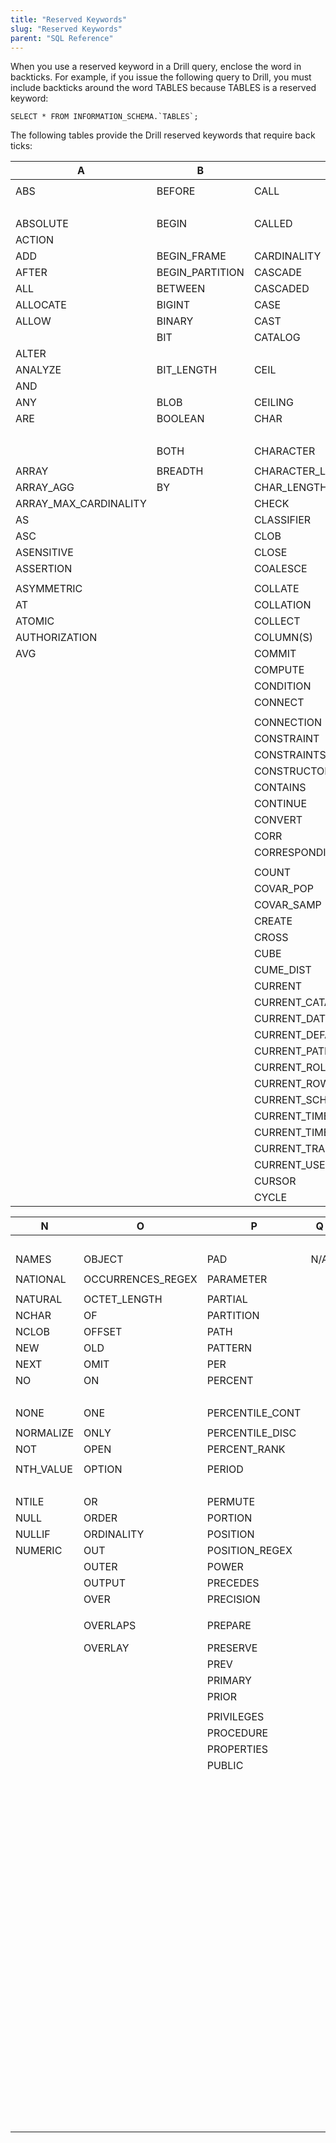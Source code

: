 ```yaml
---
title: "Reserved Keywords"
slug: "Reserved Keywords"
parent: "SQL Reference"
---
```

When you use a reserved keyword in a Drill query, enclose the word in
backticks. For example, if you issue the following query to Drill,
you must include backticks around the word TABLES because TABLES is a reserved
keyword:

``SELECT * FROM INFORMATION_SCHEMA.`TABLES`;``

The following tables provide the Drill reserved keywords that require back
ticks:

| A                     | B               | C                                | D             | E             | F           | G        | H         | I            | J    | K    | L              | M                   |
|-----------------------|-----------------|----------------------------------|---------------|---------------|-------------|----------|-----------|--------------|------|------|----------------|---------------------|
|                       |                 |                                  |               |               |             |          |           |              |      |      |                |                     |
| ABS                   | BEFORE          | CALL                             | DATA          | EACH          | FALSE       | GENERAL  | HANDLER   | IDENTITY     | JAR  | KEEP | LAG            | MAP                 |
|                       |                 |                                  | DATABASES     |               |             |          |           |              |      |      |                |                     |
| ABSOLUTE              | BEGIN           | CALLED                           | DATE          | ELEMENT       | FETCH       | GET      | HAVING    | IF           | JOIN | KEY  | LANGUAGE       | MATCH               |
| ACTION                |                 |                                  |               |               | FILES       |          |           |              |      |      |                |                     |
| ADD                   | BEGIN_FRAME     | CARDINALITY                      | DAY           | ELSE          | FILTER      | GLOBAL   | HOLD      | IMMEDIATE    |      |      | LARGE          | MATCHES             |
| AFTER                 | BEGIN_PARTITION | CASCADE                          | DAYS          | ELSEIF        | FIRST       | GO       | HOUR      | IMMEDIATELY  |      |      | LAST           | MATCH_NUMBER        |
| ALL                   | BETWEEN         | CASCADED                         | DEALLOCATE    | EMPTY         | FIRST_VALUE | GOTO     |  HOURS    | IMPORT       |      |      | LAST_VALUE     |  MATCH_RECOGNIZE    |
| ALLOCATE              | BIGINT          | CASE                             | DEC           | END           | FLOAT       | GRANT    |           | IN           |      |      | LATERAL        | MAX                 |
| ALLOW                 | BINARY          | CAST                             | DECIMAL       | END-EXEC      | FLOOR       | GROUP    |           | INDICATOR    |      |      | LEAD           |   MAX_CARDINALITY   |
|                       | BIT             | CATALOG                          | DECLARE       | END_FRAME     | FOR         | GROUPING |           | INITIAL      |      |      | LEADING        | MEASURES            |
| ALTER                 |                 |                                  |               |               |             |          |           |              |      |      |                |                     |
| ANALYZE               | BIT_LENGTH      | CEIL                             | DEFAULT       | END_PARTITION | FOREIGN     | GROUPS   |           | INITIALLY    |      |      | LEAVE          | MEMBER              |
| AND                   |                 |                                  |               |               |             |          |           |              |      |      |                |  MERGE              |
| ANY                   | BLOB            | CEILING                          | DEFERRABLE    | EQUALS        | FOREVER     |          |           | INNER        |      |      | LEFT           | METADATA            |
| ARE                   | BOOLEAN         | CHAR                             | DEFERRED      | ESCAPE        | FOUND       |          |           | INOUT        |      |      | LEVEL          | METHOD              |
|                       |                 |                                  |               | ESTIMATE      |             |          |           |              |      |      |                |                     |
|                       | BOTH            | CHARACTER                        | DEFINE        | EVERY         | FRAME_ROW   |          |           | INPUT        |      |      | LIKE           | MIN                 |
|                       |                 |                                  |               |               |             |          |           |              |      |      |                |                     |
| ARRAY                 | BREADTH         | CHARACTER_LENGTH                 | DELETE        | EXCEPT        | FREE        |          |           | INSENSITIVE  |      |      | LIKE_REGEX     |  MINUS              |
| ARRAY_AGG             | BY              | CHAR_LENGTH                      | DENSE_RANK    | EXCEPTION     | FROM        |          |           | INSERT       |      |      | LIMIT          | MINUTE              |
| ARRAY_MAX_CARDINALITY |                 | CHECK                            | DEPTH         | EXEC          | FULL        |          |           | INT          |      |      | LN             | MINUTES             |
| AS                    |                 | CLASSIFIER                       | DEREF         | EXECUTE       | FUNCTION    |          |           | INTEGER      |      |      | LOCAL          | MOD                 |
| ASC                   |                 | CLOB                             | DESC          | EXISTS        | FUSION      |          |           | INTERSECT    |      |      | LOCALTIME      | MODIFIES            |
| ASENSITIVE            |                 | CLOSE                            | DESCRIBE      |   EXIT        |             |          |           | INTERSECTION |      |      | LOCALTIMESTAMP | MODULE              |
| ASSERTION             |                 | COALESCE                         | DESCRIPTOR    | EXP           |             |          |           | INTERVAL     |      |      | LOCATOR        | MONTH               |
|                       |                 |                                  |               |               |             |          |           |              |      |      |                |                     |
| ASYMMETRIC            |                 | COLLATE                          | DETERMINISTIC | EXPLAIN       |             |          |           | INTO         |      |      | LOOP           | MULTISET            |
| AT                    |                 | COLLATION                        | DIAGNOSTICS   | EXTEND        |             |          |           | IS           |      |      | LOWER          |                     |
| ATOMIC                |                 | COLLECT                          | DISALLOW      | EXTERNAL      |             |          |           | ISOLATION    |      |      |                |                     |
| AUTHORIZATION         |                 | COLUMN(S)                        | DISCONNECT    | EXTRACT       |             |          |           | ITERATE      |      |      |                |                     |
| AVG                   |                 | COMMIT                           |  DISTINCT     |               |             |          |           |              |      |      |                |                     |
|                       |                 | COMPUTE                          |               |               |             |          |           |              |      |      |                |                     |
|                       |                 | CONDITION                        |   DO          |               |             |          |           |              |      |      |                |                     |
|                       |                 | CONNECT                          | DOMAIN        |               |             |          |           |              |      |      |                |                     |
|                       |                 |                                  |               |               |             |          |           |              |      |      |                |                     |
|                       |                 | CONNECTION                       | DOUBLE        |               |             |          |           |              |      |      |                |                     |
|                       |                 | CONSTRAINT                       | DROP          |               |             |          |           |              |      |      |                |                     |
|                       |                 | CONSTRAINTS                      | DYNAMIC       |               |             |          |           |              |      |      |                |                     |
|                       |                 | CONSTRUCTOR                      |               |               |             |          |           |              |      |      |                |                     |
|                       |                 | CONTAINS                         |               |               |             |          |           |              |      |      |                |                     |
|                       |                 | CONTINUE                         |               |               |             |          |           |              |      |      |                |                     |
|                       |                 | CONVERT                          |               |               |             |          |           |              |      |      |                |                     |
|                       |                 | CORR                             |               |               |             |          |           |              |      |      |                |                     |
|                       |                 | CORRESPONDING                    |               |               |             |          |           |              |      |      |                |                     |
|                       |                 |                                  |               |               |             |          |           |              |      |      |                |                     |
|                       |                 | COUNT                            |               |               |             |          |           |              |      |      |                |                     |
|                       |                 | COVAR_POP                        |               |               |             |          |           |              |      |      |                |                     |
|                       |                 | COVAR_SAMP                       |               |               |             |          |           |              |      |      |                |                     |
|                       |                 |  CREATE                          |               |               |             |          |           |              |      |      |                |                     |
|                       |                 |  CROSS                           |               |               |             |          |           |              |      |      |                |                     |
|                       |                 | CUBE                             |               |               |             |          |           |              |      |      |                |                     |
|                       |                 | CUME_DIST                        |               |               |             |          |           |              |      |      |                |                     |
|                       |                 |  CURRENT                         |               |               |             |          |           |              |      |      |                |                     |
|                       |                 | CURRENT_CATALOG                  |               |               |             |          |           |              |      |      |                |                     |
|                       |                 | CURRENT_DATE                     |               |               |             |          |           |              |      |      |                |                     |
|                       |                 | CURRENT_DEFAULT_TRANSFORM_GROUP  |               |               |             |          |           |              |      |      |                |                     |
|                       |                 | CURRENT_PATH                     |               |               |             |          |           |              |      |      |                |                     |
|                       |                 | CURRENT_ROLE                     |               |               |             |          |           |              |      |      |                |                     |
|                       |                 | CURRENT_ROW                      |               |               |             |          |           |              |      |      |                |                     |
|                       |                 | CURRENT_SCHEMA                   |               |               |             |          |           |              |      |      |                |                     |
|                       |                 | CURRENT_TIME                     |               |               |             |          |           |              |      |      |                |                     |
|                       |                 | CURRENT_TIMESTAMP                |               |               |             |          |           |              |      |      |                |                     |
|                       |                 | CURRENT_TRANSFORM_GROUP_FOR_TYPE |               |               |             |          |           |              |      |      |                |                     |
|                       |                 | CURRENT_USER                     |               |               |             |          |           |              |      |      |                |                     |
|                       |                 |  CURSOR                          |               |               |             |          |           |              |      |      |                |                     |
|                       |                 | CYCLE                            |               |               |             |          |           |              |      |      |                |                     |

| N         | O                 | P               | Q   | R              | S                                           | T               | U       | V            | W            | X   | Y        | Z   |
|-----------|-------------------|-----------------|-----|----------------|---------------------------------------------|-----------------|---------|--------------|--------------|-----|----------|-----|
|           |                   |                 |     |                | SAMPLE                                      |                 |         |              |              |     |          |     |
| NAMES     | OBJECT            | PAD             | N/A | RANGE          | SAVEPOINT                                   |  TABLE(S)       | UESCAPE | VALUE        |  WHEN        | N/A | YEAR     | N/A |
|           |                   |                 |     |                |                                             |                 |         |              |              |     |          |     |
| NATIONAL  | OCCURRENCES_REGEX | PARAMETER       |     | RANK           | SCHEMA(S)                                   | TABLESAMPLE     | UNDER   |  VALUES      | WHENEVER     |     |  YEARS   |     |
|           |                   |                 |     |                |                                             |                 |         |              |              |     |          |     |
|  NATURAL  | OCTET_LENGTH      | PARTIAL         |     | READ           | SCOPE                                       | TEMPORARY       |  UNDO   | VALUE_OF     |  WHERE       |     | ZONE     |     |
| NCHAR     | OF                |  PARTITION      |     | READS          | SCROLL                                      |  THEN           |  UNION  | VARBINARY    |   WHILE      |     | COLUMNS  |     |
| NCLOB     | OFFSET            | PATH            |     | REAL           | SEARCH                                      |  TIME           | UNIQUE  | VARCHAR      | WIDTH_BUCKET |     |          |     |
| NEW       | OLD               |  PATTERN        |     | RECURSIVE      | SECOND                                      |  TIMESTAMP      | UNKNOWN | VARYING      |  WINDOW      |     |          |     |
| NEXT      | OMIT              | PER             |     | REF            |   SECONDS                                   | TIMEZONE_HOUR   |  UNNEST | VAR_POP      |  WITH        |     |          |     |
| NO        | ON                | PERCENT         |     | REFERENCES     | SECTION                                     | TIMEZONE_MINUTE | UNTIL   | VAR_SAMP     | WITHIN       |     |          |     |
|           |                   |                 |     | REFERENCING    |                                             |                 |         |              |              |     |          |     |
| NONE      | ONE               | PERCENTILE_CONT |     | REFRESH        | SEEK                                        | TINYINT         |  UPDATE | VERSION      | WITHOUT      |     |          |     |
|           |                   |                 |     |                |                                             |                 |         |              |              |     |          |     |
| NORMALIZE | ONLY              | PERCENTILE_DISC |     | REGR_AVGX      |  SELECT                                     | TO              | UPPER   | VERSIONING   | WORK         |     |          |     |
| NOT       | OPEN              | PERCENT_RANK    |     | REGR_AVGY      | SENSITIVE                                   | TRAILING        | UPSERT  |   VERSIONS   | WRITE        |     |          |     |
|           |                   |                 |     |                |                                             |                 |         |              |              |     |          |     |
| NTH_VALUE | OPTION            | PERIOD          |     | REGR_COUNT     | SESSION                                     | TRANSACTION     | USAGE   | VIEW         |              |     |          |     |
|           |                   |                 |     |                |                                             |                 | USE     |              |              |     |          |     |
| NTILE     | OR                | PERMUTE         |     | REGR_INTERCEPT | SESSION_USER                                | TRANSLATE       | USER    |              |              |     |          |     |
| NULL      |  ORDER            | PORTION         |     | REGR_R2        |  SET                                        | TRANSLATE_REGEX | USING   |              |              |     |          |     |
| NULLIF    | ORDINALITY        | POSITION        |     | REGR_SLOPE     |  SETS                                       | TRANSLATION     |         |              |              |     |          |     |
| NUMERIC   | OUT               | POSITION_REGEX  |     | REGR_SXX       | SHOW                                        | TREAT           |         |              |              |     |          |     |
|           | OUTER             | POWER           |     | REGR_SXY       |   SIGNAL                                    | TRIGGER         |         |              |              |     |          |     |
|           | OUTPUT            | PRECEDES        |     | REGR_SYY       | SIMILAR                                     | TRIM            |         |              |              |     |          |     |
|           | OVER              | PRECISION       |     | RELATIVE       | SIZE                                        | TRIM_ARRAY      |         |              |              |     |          |     |
|           |                   |                 |     |                |                                             |                 |         |              |              |     |          |     |
|           | OVERLAPS          | PREPARE         |     | RELEASE        |   SKIP    messes with JavaCC's <SKIP> token | TRUE            |         |              |              |     |          |     |
|           | OVERLAY           | PRESERVE        |     |   REPEAT       | SMALLINT                                    | TRUNCATE        |         |              |              |     |          |     |
|           |                   | PREV            |     | RESET          |  SOME                                       |                 |         |              |              |     |          |     |
|           |                   | PRIMARY         |     |   RESIGNAL     | SPACE                                       |                 |         |              |              |     |          |     |
|           |                   | PRIOR           |     | RESTRICT       | SPECIFIC                                    |                 |         |              |              |     |          |     |
|           |                   |                 |     |                |                                             |                 |         |              |              |     |          |     |
|           |                   | PRIVILEGES      |     | RESULT         | SPECIFICTYPE                                |                 |         |              |              |     |          |     |
|           |                   | PROCEDURE       |     | RETURN         | SQL                                         |                 |         |              |              |     |          |     |
|           |                   | PROPERTIES      |     |                |                                             |                 |         |              |              |     |          |     |
|           |                   | PUBLIC          |     | RETURNS        |   SQLCODE                                   |                 |         |              |              |     |          |     |
|           |                   |                 |     | REVOKE         |   SQLERROR                                  |                 |         |              |              |     |          |     |
|           |                   |                 |     |  RIGHT         | SQLEXCEPTION                                |                 |         |              |              |     |          |     |
|           |                   |                 |     | ROLE           | SQLSTATE                                    |                 |         |              |              |     |          |     |
|           |                   |                 |     | ROLLBACK       | SQLWARNING                                  |                 |         |              |              |     |          |     |
|           |                   |                 |     |  ROLLUP        | SQRT                                        |                 |         |              |              |     |          |     |
|           |                   |                 |     | ROUTINE        | START                                       |                 |         |              |              |     |          |     |
|           |                   |                 |     |  ROW           | STATE                                       |                 |         |              |              |     |          |     |
|           |                   |                 |     |  ROWS          | STATIC                                      |                 |         |              |              |     |          |     |
|           |                   |                 |     |                | STATISTICS                                  |                 |         |              |              |     |          |     |
|           |                   |                 |     | ROW_NUMBER     | STDDEV_POP                                  |                 |         |              |              |     |          |     |
|           |                   |                 |     | RUNNING        | STDDEV_SAMP                                 |                 |         |              |              |     |          |     |
|           |                   |                 |     |                |  STREAM                                     |                 |         |              |              |     |          |     |
|           |                   |                 |     |                | SUBMULTISET                                 |                 |         |              |              |     |          |     |
|           |                   |                 |     |                | SUBSET                                      |                 |         |              |              |     |          |     |
|           |                   |                 |     |                | SUBSTRING                                   |                 |         |              |              |     |          |     |
|           |                   |                 |     |                | SUBSTRING_REGEX                             |                 |         |              |              |     |          |     |
|           |                   |                 |     |                | SUCCEEDS                                    |                 |         |              |              |     |          |     |
|           |                   |                 |     |                | SUM                                         |                 |         |              |              |     |          |     |
|           |                   |                 |     |                | SYMMETRIC                                   |                 |         |              |              |     |          |     |
|           |                   |                 |     |                | SYSTEM                                      |                 |         |              |              |     |          |     |
|           |                   |                 |     |                | SYSTEM_TIME                                 |                 |         |              |              |     |          |     |
|           |                   |                 |     |                | SYSTEM_USER                                 |                 |         |              |              |     |          |     |